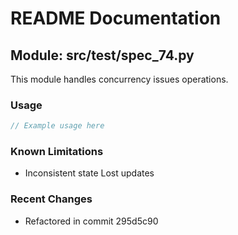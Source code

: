# README Documentation

## Module: src/test/spec_74.py

This module handles concurrency issues operations.

### Usage

```javascript
// Example usage here
```

### Known Limitations

- Inconsistent state Lost updates

### Recent Changes

- Refactored in commit 295d5c90
